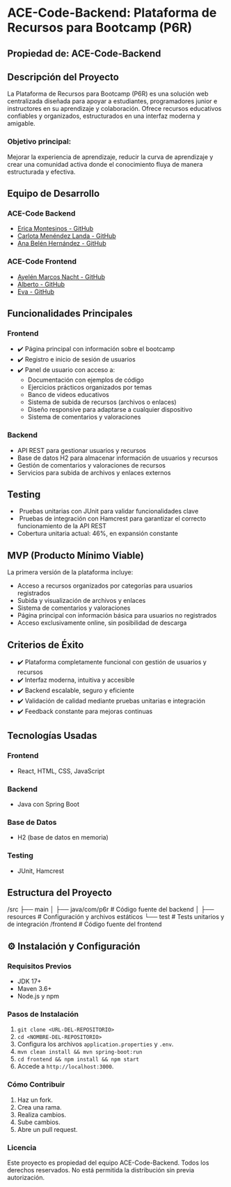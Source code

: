# ACE-Code-Backend: Plataforma de Recursos para Bootcamp (P6R)

## Propiedad de: ACE-Code-Backend

## Descripción del Proyecto

La Plataforma de Recursos para Bootcamp (P6R) es una solución web centralizada diseñada para apoyar a estudiantes, programadores junior e instructores en su aprendizaje y colaboración. Ofrece recursos educativos confiables y organizados, estructurados en una interfaz moderna y amigable.

### Objetivo principal:

Mejorar la experiencia de aprendizaje, reducir la curva de aprendizaje y crear una comunidad activa donde el conocimiento fluya de manera estructurada y efectiva.

## Equipo de Desarrollo

### ACE-Code Backend

* [Erica Montesinos - GitHub](https://github.com/erikamc99)
* [Carlota Menéndez Landa - GitHub](https://github.com/Carlotaml21)
* [Ana Belén Hernández - GitHub](https://github.com/AnaBHernandez)

### ACE-Code Frontend

* [Ayelén Marcos Nacht - GitHub](https://github.com/Ayuik)
* [Alberto - GitHub](https://github.com/Algama17)
* [Eva - GitHub](https://github.com/Emagmunioz)

## Funcionalidades Principales

### Frontend

* ✔️ Página principal con información sobre el bootcamp
* ✔️ Registro e inicio de sesión de usuarios
* ✔️ Panel de usuario con acceso a:
    * Documentación con ejemplos de código
    * Ejercicios prácticos organizados por temas
    * Banco de videos educativos
    * Sistema de subida de recursos (archivos o enlaces)
    * Diseño responsive para adaptarse a cualquier dispositivo
    * Sistema de comentarios y valoraciones

### Backend

* API REST para gestionar usuarios y recursos
* Base de datos H2 para almacenar información de usuarios y recursos
* Gestión de comentarios y valoraciones de recursos
* Servicios para subida de archivos y enlaces externos

## Testing

* ️ Pruebas unitarias con JUnit para validar funcionalidades clave
* ️ Pruebas de integración con Hamcrest para garantizar el correcto funcionamiento de la API REST
* Cobertura unitaria actual: 46%, en expansión constante

## MVP (Producto Mínimo Viable)

La primera versión de la plataforma incluye:

* Acceso a recursos organizados por categorías para usuarios registrados
* Subida y visualización de archivos y enlaces
* Sistema de comentarios y valoraciones
* Página principal con información básica para usuarios no registrados
* Acceso exclusivamente online, sin posibilidad de descarga

## Criterios de Éxito

* ✔️ Plataforma completamente funcional con gestión de usuarios y recursos
* ✔️ Interfaz moderna, intuitiva y accesible
* ✔️ Backend escalable, seguro y eficiente
* ✔️ Validación de calidad mediante pruebas unitarias e integración
* ✔️ Feedback constante para mejoras continuas

## Tecnologías Usadas

### Frontend

* React, HTML, CSS, JavaScript

### Backend

* Java con Spring Boot

### Base de Datos

* H2 (base de datos en memoria)

### Testing

* JUnit, Hamcrest

## Estructura del Proyecto

/src
├── main
│   ├── java/com/p6r # Código fuente del backend
│   ├── resources # Configuración y archivos estáticos
└── test # Tests unitarios y de integración
/frontend # Código fuente del frontend


## ⚙️ Instalación y Configuración

### Requisitos Previos

* JDK 17+
* Maven 3.6+
* Node.js y npm

### Pasos de Instalación

1.  `git clone <URL-DEL-REPOSITORIO>`
2.  `cd <NOMBRE-DEL-REPOSITORIO>`
3.  Configura los archivos `application.properties` y `.env`.
4.  `mvn clean install && mvn spring-boot:run`
5.  `cd frontend && npm install && npm start`
6.  Accede a `http://localhost:3000`.

### Cómo Contribuir

1.  Haz un fork.
2.  Crea una rama.
3.  Realiza cambios.
4.  Sube cambios.
5.  Abre un pull request.

### Licencia

Este proyecto es propiedad del equipo ACE-Code-Backend. Todos los derechos reservados. No está permitida la distribución sin previa autorización.
